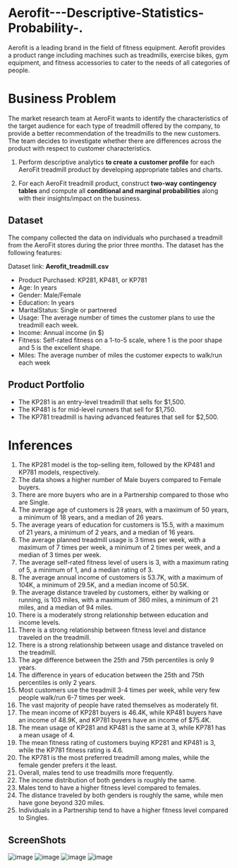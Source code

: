 # Aerofit---Descriptive-Statistics-Probability-.
Aerofit is a leading brand in the field of fitness equipment. Aerofit provides a product range including machines such as treadmills, exercise bikes, gym equipment, and fitness accessories to cater to the needs of all categories of people.

# Business Problem

The market research team at AeroFit wants to identify the characteristics of the target audience for each type of treadmill offered by the company, to provide a better recommendation of the treadmills to the new customers. The team decides to investigate whether there are differences across the product with respect to customer characteristics.

1. Perform descriptive analytics **to create a customer profile** for each AeroFit treadmill product by developing appropriate tables and charts.

2. For each AeroFit treadmill product, construct **two-way contingency tables** and compute all **conditional and marginal probabilities** along with their insights/impact on the business.

## Dataset

The company collected the data on individuals who purchased a treadmill from the AeroFit stores during the prior three months. The dataset has the following features:

Dataset link: **Aerofit_treadmill.csv**

- Product Purchased: KP281, KP481, or KP781
- Age: In years
- Gender: Male/Female
- Education: In years
- MaritalStatus: Single or partnered
- Usage: The average number of times the customer plans to use the treadmill each week.
- Income: Annual income (in $)
- Fitness: Self-rated fitness on a 1-to-5 scale, where 1 is the poor shape and 5 is the excellent shape.
- Miles: The average number of miles the customer expects to walk/run each week

## Product Portfolio

- The KP281 is an entry-level treadmill that sells for $1,500.
- The KP481 is for mid-level runners that sell for $1,750.
- The KP781 treadmill is having advanced features that sell for $2,500.

# Inferences

1. The KP281 model is the top-selling item, followed by the KP481 and KP781 models, respectively.
2. The data shows a higher number of Male buyers compared to Female buyers.
3. There are more buyers who are in a Partnership compared to those who are Single.
4. The average age of customers is 28 years, with a maximum of 50 years, a minimum of 18 years, and a median of 26 years.
5. The average years of education for customers is 15.5, with a maximum of 21 years, a minimum of 2 years, and a median of 16 years.
6. The average planned treadmill usage is 3 times per week, with a maximum of 7 times per week, a minimum of 2 times per week, and a median of 3 times per week.
7. The average self-rated fitness level of users is 3, with a maximum rating of 5, a minimum of 1, and a median rating of 3.
8. The average annual income of customers is 53.7K, with a maximum of 104K, a minimum of 29.5K, and a median income of 50.5K.
9. The average distance traveled by customers, either by walking or running, is 103 miles, with a maximum of 360 miles, a minimum of 21 miles, and a median of 94 miles.
10. There is a moderately strong relationship between education and income levels.
11. There is a strong relationship between fitness level and distance traveled on the treadmill.
12. There is a strong relationship between usage and distance traveled on the treadmill.
13. The age difference between the 25th and 75th percentiles is only 9 years.
14. The difference in years of education between the 25th and 75th percentiles is only 2 years.
15. Most customers use the treadmill 3-4 times per week, while very few people walk/run 6-7 times per week.
16. The vast majority of people have rated themselves as moderately fit.
17. The mean income of KP281 buyers is 46.4K, while KP481 buyers have an income of 48.9K, and KP781 buyers have an income of $75.4K.
18. The mean usage of KP281 and KP481 is the same at 3, while KP781 has a mean usage of 4.
19. The mean fitness rating of customers buying KP281 and KP481 is 3, while the KP781 fitness rating is 4.6.
20. The KP781 is the most preferred treadmill among males, while the female gender prefers it the least.
21. Overall, males tend to use treadmills more frequently.
22. The income distribution of both genders is roughly the same.
23. Males tend to have a higher fitness level compared to females.
24. The distance traveled by both genders is roughly the same, while men have gone beyond 320 miles.
25. Individuals in a Partnership tend to have a higher fitness level compared to Singles.

## ScreenShots

![image](https://github.com/rishabhdikhit/Aerofit---Descriptive-Statistics-Probability-./assets/143829600/1b872d86-cda0-4f09-821e-021df97305d3)
![image](https://github.com/rishabhdikhit/Aerofit---Descriptive-Statistics-Probability-./assets/143829600/ecf01b21-e553-4e58-bd9c-37927d7f4af9)
![image](https://github.com/rishabhdikhit/Aerofit---Descriptive-Statistics-Probability-./assets/143829600/4ef1140c-1cff-48a1-8077-ec69825c0571)
![image](https://github.com/rishabhdikhit/Aerofit---Descriptive-Statistics-Probability-./assets/143829600/0c214cc9-9082-4775-b393-4d3042969e73)


